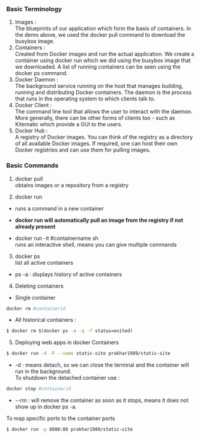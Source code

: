 ### Basic Terminology

1. Images :  
The blueprints of our application which form the basis of containers. In the demo above, we used the docker pull command to download the busybox image.
2. Containers :  
Created from Docker images and run the actual application. We create a container using docker run which we did using the busybox image that we downloaded. A list of running containers can be seen using the docker ps command.
3. Docker Daemon :  
The background service running on the host that manages building, running and distributing Docker containers. The daemon is the process that runs in the operating system to which clients talk to.
4. Docker Client :  
The command line tool that allows the user to interact with the daemon. More generally, there can be other forms of clients too - such as Kitematic which provide a GUI to the users.
5. Docker Hub :  
A registry of Docker images. You can think of the registry as a directory of all available Docker images. If required, one can host their own Docker registries and can use them for pulling images.

### Basic Commands

1. docker pull   
obtains images or a repository from a registry

2. docker run   
* runs a command in a new container
* **docker run will automatically pull an image from the registry if not already present**

* docker run -it #containername sh  
runs an interactive shell, means you can give multiple commands

3. docker ps  
list all active containers

* ps -a : displays history of active containers  


4. Deleting containers

* Single container
```bash
docker rm #containerid
```
* All historical containers :  
```bash
$ docker rm $(docker ps -a -q -f status=exited)
```

5. Deploying web apps in docker Containers

```bash
$ docker run -d -P --name static-site prakhar1989/static-site
```
* -d : means detach, so we can close the terminal and the container will run in the background.  
To shutdown the detached container use :  
```bash
docker stop #containerid
```

* --rm : will remove the container as soon as it stops, means it does not show up in docker ps -a.

To map specific ports to the container ports
```bash
$ docker run -p 8888:80 prakhar1989/static-site
```
